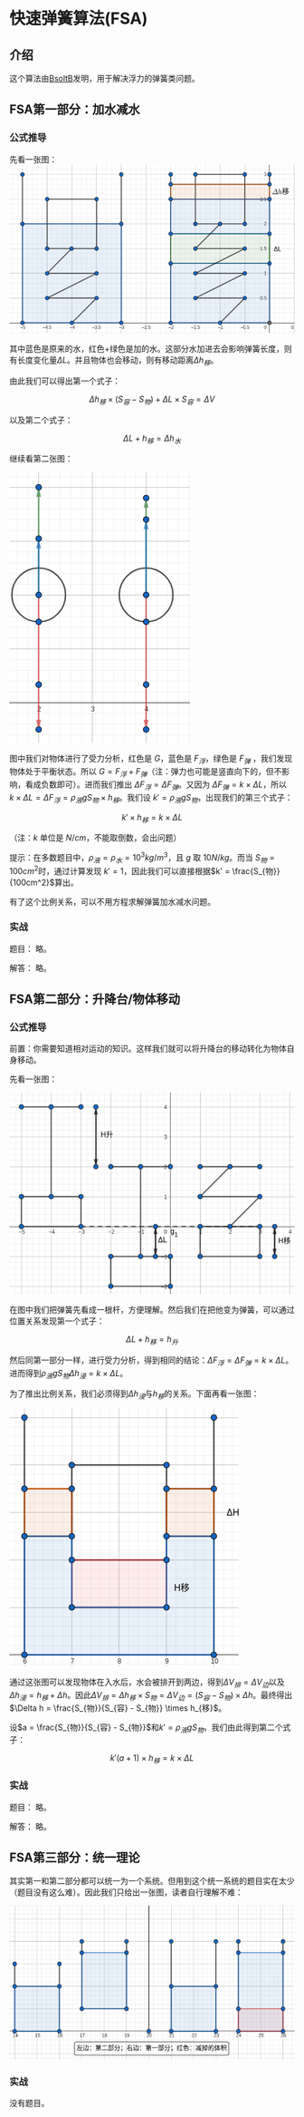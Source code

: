

# 快速弹簧算法(FSA)
## 介绍
这个算法由[BsoltB](https://github.com/BsoltB)发明，用于解决浮力的弹簧类问题。
## FSA第一部分：加水减水

### 公式推导

先看一张图：![图1-1](assets/exam/fsa/1_1.png)

其中蓝色是原来的水，红色+绿色是加的水。这部分水加进去会影响弹簧长度，则有长度变化量$\Delta L$。并且物体也会移动，则有移动距离$\Delta h_{移}$。

由此我们可以得出第一个式子：

$$\Delta h_{移} \times (S_{容}-S_{物}) + \Delta L \times S_{容} = \Delta V$$

以及第二个式子：

$$\Delta L + h_{移} = \Delta h_{水}$$

继续看第二张图：

![图1-2](assets/exam/fsa/1_2.png)

图中我们对物体进行了受力分析，红色是 $G$，蓝色是 $F_{浮}$，绿色是 $F_{弹}$ ，我们发现物体处于平衡状态。所以 $G = F_{浮} + F_{弹}$（注：弹力也可能是竖直向下的，但不影响，看成负数即可）。进而我们推出 $\Delta F_{浮} = \Delta F_{弹}$。又因为 $\Delta F_{弹} = k \times \Delta L$，所以 $k \times \Delta L = \Delta F_{浮} = \rho_{液}gS_{物} \times h_{移}$。我们设 $k' = \rho_{液}gS_{物}$，出现我们的第三个式子：

$$k' \times h_{移} = k \times \Delta L$$

（注：$k$ 单位是 $N/cm$，不能取倒数，会出问题）

提示：在多数题目中，$\rho_{液} = \rho_{水} = 10^3 kg/m^3$，且 $g$ 取 $10 N/kg$。而当 $S_{物} = 100 cm^2$时，通过计算发现 $k' = 1$，因此我们可以直接根据$k' = \frac{S_{物}}{100cm^2}$算出。

有了这个比例关系，可以不用方程求解弹簧加水减水问题。

### 实战

题目：
略。

解答：
略。

## FSA第二部分：升降台/物体移动

### 公式推导

前置：你需要知道相对运动的知识。这样我们就可以将升降台的移动转化为物体自身移动。

先看一张图：

![图2-1](assets/exam/fsa/2_1.png)

在图中我们把弹簧先看成一根杆，方便理解。然后我们在把他变为弹簧，可以通过位置关系发现第一个式子：

$$\Delta L + h_{移} = h_{升}$$

然后同第一部分一样，进行受力分析，得到相同的结论：$\Delta F_{浮} = \Delta F_{弹} = k \times \Delta L$。进而得到$\rho_{液}gS_{物} \Delta h_{浸} = k \times \Delta L$。

为了推出比例关系，我们必须得到$\Delta h_{浸}$与$h_{移}$的关系。下面再看一张图：

![图2-2](assets/exam/fsa/2_2.png)

通过这张图可以发现物体在入水后，水会被排开到两边，得到$\Delta V_{排} = \Delta V_{边}$以及$\Delta h_{浸} = h_{移} + \Delta h$。因此$\Delta V_{排} = \Delta h_{移} \times S_{物} = \Delta V_{边} = (S_{容} - S_{物}) \times \Delta h$。最终得出 $\Delta h = \frac{S_{物}}{S_{容} - S_{物}} \times h_{移}$。

设$a = \frac{S_{物}}{S_{容} - S_{物}}$和$k' = \rho_{液}gS_{物}$，我们由此得到第二个式子：

$$k'(a+1) \times h_{移} = k \times \Delta L$$

### 实战

题目：
略。

解答：
略。

## FSA第三部分：统一理论

其实第一和第二部分都可以统一为一个系统。但用到这个统一系统的题目实在太少（题目没有这么难）。因此我们只给出一张图，读者自行理解不难：

![图3-1](assets/exam/fsa/3_1.png)

### 实战
没有题目。

